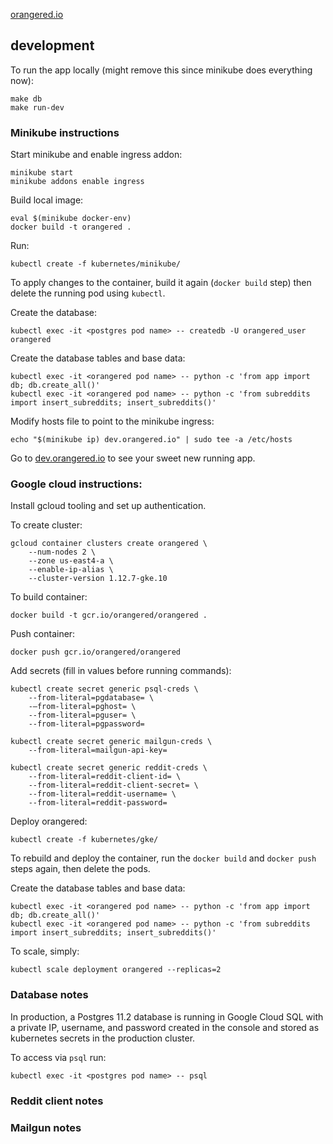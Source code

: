 <a href="http://orangered.io">orangered.io</a>

## development

To run the app locally (might remove this since minikube does everything now):

    make db
    make run-dev

### Minikube instructions

Start minikube and enable ingress addon:

    minikube start
    minikube addons enable ingress

Build local image:

    eval $(minikube docker-env)
    docker build -t orangered .

Run:

    kubectl create -f kubernetes/minikube/

To apply changes to the container, build it again (`docker build` step) then delete the running pod using `kubectl`.

Create the database:

    kubectl exec -it <postgres pod name> -- createdb -U orangered_user orangered

Create the database tables and base data:

    kubectl exec -it <orangered pod name> -- python -c 'from app import db; db.create_all()'
    kubectl exec -it <orangered pod name> -- python -c 'from subreddits import insert_subreddits; insert_subreddits()'

Modify hosts file to point to the minikube ingress:

    echo "$(minikube ip) dev.orangered.io" | sudo tee -a /etc/hosts

Go to <a href="http://dev.orangered.io">dev.orangered.io</a> to see your sweet new running app.


### Google cloud instructions:

Install gcloud tooling and set up authentication.

To create cluster:

    gcloud container clusters create orangered \
        --num-nodes 2 \
        --zone us-east4-a \
        --enable-ip-alias \
        --cluster-version 1.12.7-gke.10

To build container:

    docker build -t gcr.io/orangered/orangered .

Push container:

    docker push gcr.io/orangered/orangered

Add secrets (fill in values before running commands):

    kubectl create secret generic psql-creds \
        --from-literal=pgdatabase= \
        -–from-literal=pghost= \
        --from-literal=pguser= \
        --from-literal=pgpassword=

    kubectl create secret generic mailgun-creds \
        --from-literal=mailgun-api-key=

    kubectl create secret generic reddit-creds \
        --from-literal=reddit-client-id= \
        --from-literal=reddit-client-secret= \
        --from-literal=reddit-username= \
        --from-literal=reddit-password=

Deploy orangered:

    kubectl create -f kubernetes/gke/

To rebuild and deploy the container, run the `docker build` and `docker push` steps again, then delete the pods.

Create the database tables and base data:

    kubectl exec -it <orangered pod name> -- python -c 'from app import db; db.create_all()'
    kubectl exec -it <orangered pod name> -- python -c 'from subreddits import insert_subreddits; insert_subreddits()'

To scale, simply:

    kubectl scale deployment orangered --replicas=2


### Database notes

In production, a Postgres 11.2 database is running in Google Cloud SQL with a private IP, username, and password created in the console and stored as kubernetes secrets in the production cluster.

To access via `psql` run:

    kubectl exec -it <postgres pod name> -- psql


### Reddit client notes


### Mailgun notes

